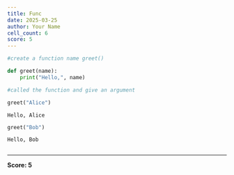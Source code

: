 ```yaml
---
title: Func
date: 2025-03-25
author: Your Name
cell_count: 6
score: 5
---
```


```python
#create a function name greet()
```


```python
def greet(name):
    print("Hello,", name)
```


```python
#called the function and give an argument
```


```python
greet("Alice")
```

    Hello, Alice



```python
greet("Bob")
```

    Hello, Bob



```python

```


---
**Score: 5**
